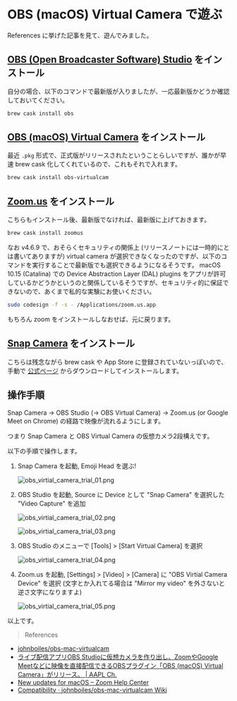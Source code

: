# OBS (macOS) Virtual Camera で遊ぶ

References に挙げた記事を見て、遊んでみました。

## [OBS (Open Broadcaster Software) Studio](https://obsproject.com/) をインストール

自分の場合、以下のコマンドで最新版が入りましたが、一応最新版かどうか確認しておいてください。

```sh
brew cask install obs
```

## [OBS (macOS) Virtual Camera](https://github.com/johnboiles/obs-mac-virtualcam) をインストール

最近 `.pkg` 形式で、正式版がリリースされたということらしいですが、誰かが早速 brew cask 化してくれているので、これもそれで入れます。

```sh
brew cask install obs-virtualcam
```

## [Zoom.us](https://zoom.us/) をインストール

こちらもインストール後、最新版でなければ、最新版に上げておきます。

```sh
brew cask install zoomus
```

なお v4.6.9 で、おそらくセキュリティの関係上 (リリースノートには一時的にとは書いてありますが) virtual camera が選択できなくなったのですが、以下のコマンドを実行することで最新版でも選択できるようになるそうです。
macOS 10.15 (Catalina) での Device Abstraction Layer (DAL) plugins をアプリが許可しているかどうかというのと関係しているそうですが、セキュリティ的に保証できないので、あくまで私的な実験にお使いください。

```sh
sudo codesign -f -s - /Applications/zoom.us.app
```

もちろん zoom をインストールしなおせば、元に戻ります。

## [Snap Camera](https://snapcamera.snapchat.com/) をインストール

こちらは残念ながら brew cask や App Store に登録されていないっぽいので、手動で [公式ページ](https://snapcamera.snapchat.com/download/) からダウンロードしてインストールします。

## 操作手順

Snap Camera -> OBS Studio (-> OBS Virtual Camera) -> Zoom.us (or Google Meet on Chrome) の経路で映像が流れるようにします。

つまり Snap Camera と OBS Virtual Camera の仮想カメラ2段構えです。

以下の手順で操作します。

1. Snap Camera を起動, Emoji Head を選ぶ!

   ![obs_virtial_camera_trial_01.png](https://files.tearoom6.biz/9593cbe9-73b1-41e8-9ac8-212fc5d0bfe1.png)

2. OBS Studio を起動, Source に Device として "Snap Camera" を選択した "Video Capture" を追加

   ![obs_virtial_camera_trial_02.png](https://files.tearoom6.biz/f7988904-ad9b-4d42-9363-f300fa36d497.png)

   ![obs_virtial_camera_trial_03.png](https://files.tearoom6.biz/2f2cce48-9843-4c8d-868d-59739113b6b8.png)

3. OBS Studio のメニューで [Tools] > [Start Virtual Camera] を選択

   ![obs_virtial_camera_trial_04.png](https://files.tearoom6.biz/d079f07b-c3c4-46c6-b4ce-ca050fd4c377.png)

4. Zoom.us を起動, [Settings] > [Video] > [Camera] に "OBS Virtial Camera Device" を選択 (文字とか入れてる場合は "Mirror my video" を外さないと逆さ文字になりますよ)

   ![obs_virtial_camera_trial_05.png](https://files.tearoom6.biz/c8d00880-76ad-48ed-8db1-e2dd65979a0b.png)

以上です。

> References

- [johnboiles/obs-mac-virtualcam](https://github.com/johnboiles/obs-mac-virtualcam)
- [ライブ配信アプリOBS Studioに仮想カメラを作り出し、ZoomやGoogle Meetなどに映像を直接配信できるOBSプラグイン「OBS (macOS) Virtual Camera」がリリース。 | AAPL Ch.](https://applech2.com/archives/20200520-obs-studio-for-mac-virtual-camera-plugin.html)
- [New updates for macOS – Zoom Help Center](https://support.zoom.us/hc/en-us/articles/201361963-New-updates-for-macOS)
- [Compatibility · johnboiles/obs-mac-virtualcam Wiki](https://github.com/johnboiles/obs-mac-virtualcam/wiki/Compatibility)
